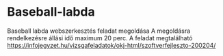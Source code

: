 # Baseball-labda
Baseball labda webszerkesztés feladat megoldása
A megoldásra rendelkezésre állási idő maximum 20 perc.
A feladat megtalálható https://infojegyzet.hu/vizsgafeladatok/okj-html/szoftverfejleszto-200204/
